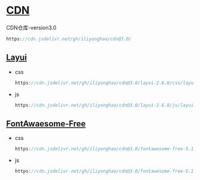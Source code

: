 # <a href="https://cdn.jsdelivr.net/gh/iliyonghao/cdn@3.0/" style="text-align: center">CDN</a>
CDN仓库-version3.0

```java
https://cdn.jsdelivr.net/gh/iliyonghao/cdn@3.0/
```

## <a href="https://cdn.jsdelivr.net/gh/iliyonghao/cdn@3.0/layui-2.6.8">Layui</a>

- css

  ```java
  https://cdn.jsdelivr.net/gh/iliyonghao/cdn@3.0/layui-2.6.8/css/layui.css
  ```

- js

  ```java
  https://cdn.jsdelivr.net/gh/iliyonghao/cdn@3.0/layui-2.6.8/js/layui.js
  ```

## <a href="https://cdn.jsdelivr.net/gh/iliyonghao/cdn@3.0/fontawesome-free-5.15.4-web">FontAwaesome-Free</a>

- css

  ```java
  https://cdn.jsdelivr.net/gh/iliyonghao/cdn@3.0/fontawesome-free-5.15.4-web/css/all.min.css
  ```

  

- js

  ```java
  https://cdn.jsdelivr.net/gh/iliyonghao/cdn@3.0/fontawesome-free-5.15.4-web/js/all.min.js
  ```

  

